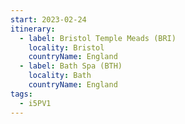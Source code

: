 ```yaml
---
start: 2023-02-24
itinerary:
  - label: Bristol Temple Meads (BRI)
    locality: Bristol
    countryName: England
  - label: Bath Spa (BTH)
    locality: Bath
    countryName: England
tags:
  - i5PV1
---
```

